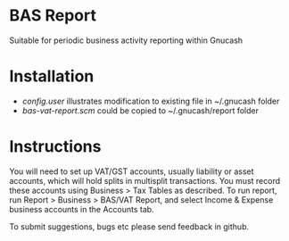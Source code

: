 # BAS Report

Suitable for periodic business activity reporting within Gnucash

# Installation
* _config.user_ illustrates modification to existing file in ~/.gnucash folder
* _bas-vat-report.scm_ could be copied to ~/.gnucash/report folder

# Instructions
You will need to set up VAT/GST accounts, usually liability or asset accounts, which will hold splits in multisplit transactions.
You must record these accounts using Business > Tax Tables as described.
To run report, run Report > Business > BAS/VAT Report, and select Income & Expense business accounts in the Accounts tab.

To submit suggestions, bugs etc please send feedback in github.
